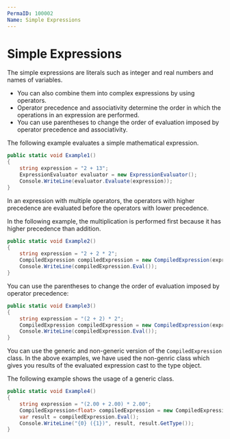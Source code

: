 ```yaml
---
PermaID: 100002
Name: Simple Expressions
---
```


# Simple Expressions

The simple expressions are literals such as integer and real numbers and names of variables. 

 - You can also combine them into complex expressions by using operators. 
 - Operator precedence and associativity determine the order in which the operations in an expression are performed. 
 - You can use parentheses to change the order of evaluation imposed by operator precedence and associativity.

The following example evaluates a simple mathematical expression.

```csharp
public static void Example1()
{
    string expression = "2 + 13";
    ExpressionEvaluator evaluator = new ExpressionEvaluator();
    Console.WriteLine(evaluator.Evaluate(expression));
}
```

In an expression with multiple operators, the operators with higher precedence are evaluated before the operators with lower precedence. 

In the following example, the multiplication is performed first because it has higher precedence than addition.

```csharp
public static void Example2()
{
    string expression = "2 + 2 * 2";
    CompiledExpression compiledExpression = new CompiledExpression(expression);
    Console.WriteLine(compiledExpression.Eval());
}
```

You can use the parentheses to change the order of evaluation imposed by operator precedence:

```csharp
public static void Example3()
{
    string expression = "(2 + 2) * 2";
    CompiledExpression compiledExpression = new CompiledExpression(expression);
    Console.WriteLine(compiledExpression.Eval());
}
```

You can use the generic and non-generic version of the `CompiledExpression` class. In the above examples, we have used the non-genric class which gives you results of the evaluated expression cast to the type object. 

The following example shows the usage of a generic class.

```csharp
public static void Example4()
{
    string expression = "(2.00 + 2.00) * 2.00";
    CompiledExpression<float> compiledExpression = new CompiledExpression<float>(expression);
    var result = compiledExpression.Eval();
    Console.WriteLine("{0} ({1})", result, result.GetType());
}
```
